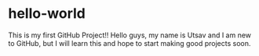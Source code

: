 # hello-world
This is my first GitHub Project!!
Hello guys, my name is Utsav and I am new to GitHub, but I will learn this and hope to start making good projects soon.
